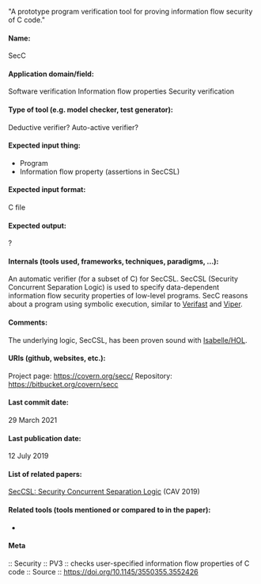 "A prototype program verification tool for proving information flow security of C code."

#### Name:
SecC

#### Application domain/field:
Software verification
Information flow properties
Security verification

#### Type of tool (e.g. model checker, test generator):
Deductive verifier? Auto-active verifier?

#### Expected input thing:
- Program
- Information flow property (assertions in SecCSL)

#### Expected input format:
C file

#### Expected output:
?

#### Internals (tools used, frameworks, techniques, paradigms, ...):
An automatic verifier (for a subset of C) for SecCSL. 
SecCSL (Security Concurrent Separation Logic) is used to specify data-dependent information flow security properties of low-level programs.
SecC reasons about a program using symbolic execution, similar to [Verifast](Verifast.md) and [Viper](Frameworks/Viper.md).

#### Comments:
The underlying logic, SecCSL, has been proven sound with [Isabelle/HOL](Provers/Isabelle-HOL.md).

#### URIs (github, websites, etc.):
Project page: https://covern.org/secc/
Repository: https://bitbucket.org/covern/secc

#### Last commit date:
29 March 2021

#### Last publication date:
12 July 2019

#### List of related papers:
[SecCSL: Security Concurrent Separation Logic](https://doi.org/10.1007/978-3-030-25543-5_13) (CAV 2019)

#### Related tools (tools mentioned or compared to in the paper):
-

#### Meta
:: Security
:: PV3 :: checks user-specified information flow properties of C code
:: Source :: https://doi.org/10.1145/3550355.3552426
